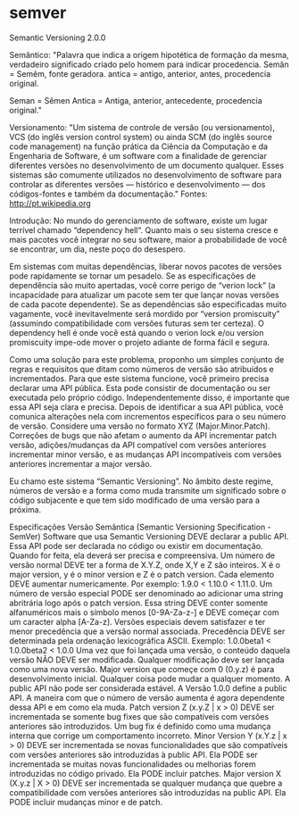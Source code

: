 semver
======

Semantic Versioning 2.0.0

Semântico:
"Palavra que indica a origem hipotética de formação da mesma, verdadeiro significado criado pelo homem para indicar procedencia. Semân = Semêm, fonte geradora.
antica = antigo, anterior, antes, procedencia original.

Seman = Sêmen
Antica = Antiga, anterior, antecedente, procedencia original."

Versionamento:
"Um sistema de controle de versão (ou versionamento), VCS (do inglês version control system) ou ainda SCM (do inglês source code management) na função prática da Ciência da Computação e da Engenharia de Software, é um software com a finalidade de gerenciar diferentes versões no desenvolvimento de um documento qualquer. Esses sistemas são comumente utilizados no desenvolvimento de software para controlar as diferentes versões — histórico e desenvolvimento — dos códigos-fontes e também da documentação."
Fontes: http://pt.wikipedia.org

Introdução:
No mundo do gerenciamento de software, existe um lugar terrível chamado “dependency hell“. Quanto mais o seu sistema cresce e mais pacotes você integrar no seu software, maior a probabilidade de você se encontrar, um dia, neste poço do desespero.

Em sistemas com muitas dependências, liberar novos pacotes de versões pode rapidamente se tornar um pesadelo. Se as especificações de dependência são muito apertadas, você corre perigo de “verion lock” (a incapacidade para atualizar um pacote sem ter que lançar novas versões de cada pacote dependente). Se as dependências são especificadas muito vagamente, você inevitavelmente será mordido por “version promiscuity” (assumindo compatibilidade com versões futuras sem ter certeza). O dependency hell é onde você está quando o verion lock e/ou version promiscuity impe-ode mover o projeto adiante de forma fácil e segura.

Como uma solução para este problema, proponho um simples conjunto de regras e requisitos que ditam como números de versão são atribuídos e incrementados. Para que este sistema funcione, você primeiro precisa declarar uma API pública. Esta pode consistir de documentação ou ser executada pelo próprio código. Independentemente disso, é importante que essa API seja clara e precisa. Depois de identificar a sua API pública, você comunica alterações nela com incrementos específicos para o seu número de versão. Considere uma versão no formato XYZ (Major.Minor.Patch). Correções de bugs que não afetam o aumento da API incrementar patch versão, adições/mudanças da API compatível  com versões anteriores incrementar minor versão, e as mudanças API  incompatíveis com versões anteriores incrementar a major versão.

Eu chamo este sistema “Semantic Versioning”. No âmbito deste regime, números de versão e a forma como muda transmite um significado sobre o código subjacente e que tem sido modificado de uma versão para a próxima.

Especificações Versão Semântica
(Semantic Versioning Specification - SemVer)
Software que usa Semantic Versioning DEVE declarar a public API. Essa API pode ser declarada no código ou existir em documentação. Quando for feita, ela deverá ser precisa e compreensiva.
Um número de versão normal DEVE ter a forma de X.Y.Z, onde X,Y e Z são inteiros. X é o major version, y é o minor version e Z é o patch version. Cada elemento DEVE aumentar numericamente. Por exemplo: 1.9.0 < 1.10.0 < 1.11.0.
Um número de versão especial PODE ser denominado ao adicionar uma string abritrária logo após o patch version. Essa string DEVE conter somente alfanuméricos mais o símbolo menos [0-9A-Za-z-] e DEVE começar com um caracter alpha [A-Za-z]. Versões especiais devem satisfazer e ter menor precedência que a versão normal associada. Precedência DEVE ser determinada pela ordenação lexicográfica ASCII. Exemplo: 1.0.0beta1 < 1.0.0beta2 < 1.0.0
Uma vez que foi lançada uma versão, o conteúdo daquela versão NÃO DEVE ser modificada. Qualquer modificação deve ser lançada como uma nova versão.
Major version que começe com 0 (0.y.z) é para desenvolvimento inicial. Qualquer coisa pode mudar a qualquer momento. A public API não pode ser considerada estável.
A Versão 1.0.0 define a public API. A maneira com que o número de versão aumenta é agora dependente dessa API e em como ela muda.
Patch version Z (x.y.Z | x > 0) DEVE ser incrementada se somente bug fixes que são compatíveis com versões anteriores são introduzidos. Um bug fix é definido como uma mudança interna que corrige um comportamento incorreto.
Minor Version Y (x.Y.z | x > 0) DEVE ser incrementada se novas funcionalidades que são compatíveis com versões anteriores são introduzidas à public API. Ela PODE ser incrementada se muitas novas funcionalidades ou melhorias forem introduzidas no código privado. Ela PODE incluir patches.
Major version X (X.y.z | X > 0) DEVE ser incrementada se qualquer mudança que quebre a compatibilidade com versões anteriores são introduzidas na public API. Ela PODE incluir mudanças minor e de patch.
